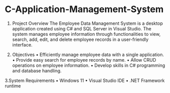 # C-Application-Management-System

1. Project Overview
The Employee Data Management System is a desktop application created using C# and SQL Server in Visual Studio. The system manages employee information through functionalities to view, search, add, edit, and delete employee records in a user-friendly interface.

2. Objectives
•	Efficiently manage employee data with a single application.
•	Provide easy search for employee records by name.
•	Allow CRUD operations on employee information.
•	Develop skills in C# programming and database handling.

3.System Requirements
•	Windows 11
•	Visual Studio IDE
•	.NET Framework runtime
